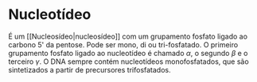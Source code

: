 # Nucleotídeo
É um [[Nucleosídeo|nucleosídeo]] com um grupamento fosfato ligado ao carbono 5' da pentose. Pode ser mono, di ou tri-fosfatado. O primeiro grupamento fosfato ligado ao nucleotídeo é chamado $\alpha$, o segundo $\beta$ e o terceiro $\gamma$.
O DNA sempre contém nucleotídeos monofosfatados, que são sintetizados a partir de precursores trifosfatados.